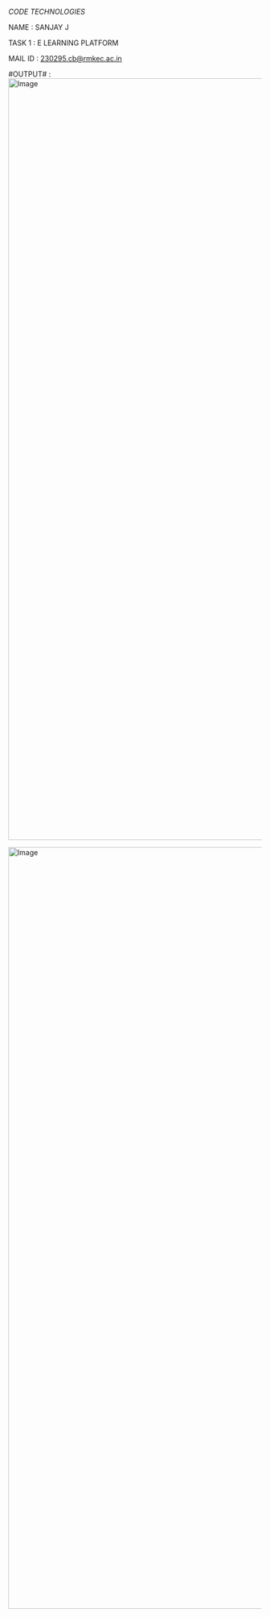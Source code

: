 *CODE TECHNOLOGIES*

NAME : SANJAY J

TASK 1 : E LEARNING PLATFORM

MAIL ID : 230295.cb@rmkec.ac.in

#OUTPUT# :  <img width="1512" alt="Image" src="https://github.com/user-attachments/assets/9642ada9-3bec-4542-8c71-cafce68ede12" />

<img width="1512" alt="Image" src="https://github.com/user-attachments/assets/e9350549-4b98-4f56-8582-f4e8ea0d2e68" />
